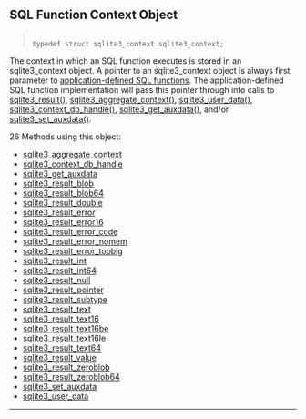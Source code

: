 ## SQL Function Context Object




> ```
> 
> typedef struct sqlite3_context sqlite3_context;
> 
> ```



The context in which an SQL function executes is stored in an
sqlite3\_context object. A pointer to an sqlite3\_context object
is always first parameter to [application\-defined SQL functions](appfunc.html).
The application\-defined SQL function implementation will pass this
pointer through into calls to [sqlite3\_result()](#sqlite3_result_blob),
[sqlite3\_aggregate\_context()](#sqlite3_aggregate_context), [sqlite3\_user\_data()](#sqlite3_user_data),
[sqlite3\_context\_db\_handle()](#sqlite3_context_db_handle), [sqlite3\_get\_auxdata()](#sqlite3_get_auxdata),
and/or [sqlite3\_set\_auxdata()](#sqlite3_get_auxdata).


26 Methods using this object:

* [sqlite3\_aggregate\_context](#sqlite3_aggregate_context)
* [sqlite3\_context\_db\_handle](#sqlite3_context_db_handle)
* [sqlite3\_get\_auxdata](#sqlite3_get_auxdata)
* [sqlite3\_result\_blob](#sqlite3_result_blob)
* [sqlite3\_result\_blob64](#sqlite3_result_blob)
* [sqlite3\_result\_double](#sqlite3_result_blob)
* [sqlite3\_result\_error](#sqlite3_result_blob)
* [sqlite3\_result\_error16](#sqlite3_result_blob)
* [sqlite3\_result\_error\_code](#sqlite3_result_blob)
* [sqlite3\_result\_error\_nomem](#sqlite3_result_blob)
* [sqlite3\_result\_error\_toobig](#sqlite3_result_blob)
* [sqlite3\_result\_int](#sqlite3_result_blob)
* [sqlite3\_result\_int64](#sqlite3_result_blob)
* [sqlite3\_result\_null](#sqlite3_result_blob)
* [sqlite3\_result\_pointer](#sqlite3_result_blob)
* [sqlite3\_result\_subtype](#sqlite3_result_subtype)
* [sqlite3\_result\_text](#sqlite3_result_blob)
* [sqlite3\_result\_text16](#sqlite3_result_blob)
* [sqlite3\_result\_text16be](#sqlite3_result_blob)
* [sqlite3\_result\_text16le](#sqlite3_result_blob)
* [sqlite3\_result\_text64](#sqlite3_result_blob)
* [sqlite3\_result\_value](#sqlite3_result_blob)
* [sqlite3\_result\_zeroblob](#sqlite3_result_blob)
* [sqlite3\_result\_zeroblob64](#sqlite3_result_blob)
* [sqlite3\_set\_auxdata](#sqlite3_get_auxdata)
* [sqlite3\_user\_data](#sqlite3_user_data)








---


